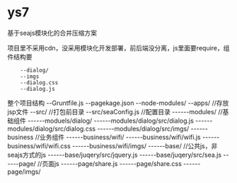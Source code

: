 ys7
===

基于seajs模块化的合并压缩方案


项目里不采用cdn，没采用模块化开发部署，前后端没分离，js里面要require，组件结构要
```
    --dialog/
    --imgs
    --dialog.css
    --dialog.js
```
整个项目结构
--Gruntfile.js
--pagekage.json
--node-modules/
--apps/   //存放jsp文件
--src/   //打包前目录
--src/seaConfig.js  //配置目录
------modules/   //基础组件
------moduels/dialog/
------modules/dialog/src/dialog.js
------modules/dialog/src/dialog.css
------modules/dialog/src/imgs/
------business    //业务组件
------business/wifi/
------business/wifi/wifi.js
------business/wifi/wifi.css
------business/wifi/imgs/
------base/   //公共js，非seajs方式的js
------base/juqery/src/jquery.js
------base/juqery/src/sea.js
------page/   //页面js
------page/share.js
------page/share.css
------page/imgs/


